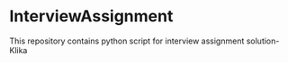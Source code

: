 # InterviewAssignment
This repository contains python script for interview assignment solution-Klika
